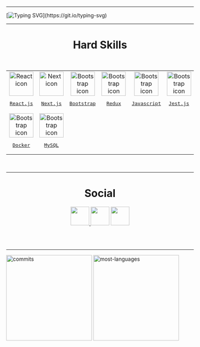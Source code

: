 <hr />

[![Typing SVG](https://readme-typing-svg.demolab.com?font=Itim&size=50&duration=3500&pause=1000&color=58FFB5&vCenter=true&random=false&width=500&height=60&lines=Ol%C3%A1%2C+voc%C3%AA!;Eu+sou+Joatan.)](https://git.io/typing-svg)

<hr />

<h1 align="center"> Hard Skills </h1>

<br/>

<table align="center">
  <tr>
    <td align="center">
      <a href="https://pt-br.reactjs.org/">
        <img src="https://techstack-generator.vercel.app/react-icon.svg" width="65px" alt="React icon"/><br />
        <pre>React.js</pre>
      </a>
    </td>
    <td align="center">
      <a href="https://nextjs.org/">
        <img src="https://skillicons.dev/icons?i=nextjs" width="65px" alt="Next icon"/><br />
        <pre>Next.js</pre>
      </a>
    </td>
    <td align="center">
      <a href="https://getbootstrap.com/">
        <img src="https://skillicons.dev/icons?i=bootstrap" width="65px" alt="Bootstrap icon"/><br />
        <pre>Bootstrap</pre>
      </a>
    </td>
    <td align="center">
      <a href="https://redux.js.org/">
        <img src="https://techstack-generator.vercel.app/redux-icon.svg" width="65px" alt="Bootstrap icon"/><br />
        <pre>Redux</pre>
      </a>
    </td>
    <td align="center">
      <a href="https://developer.mozilla.org/pt-BR/docs/Web/JavaScript">
        <img src="https://techstack-generator.vercel.app/js-icon.svg" width="65px" alt="Bootstrap icon"/><br />
        <pre>Javascript</pre>
      </a>
    </td>
    <td align="center">
      <a href="https://jestjs.io/pt-BR/">
        <img src="https://techstack-generator.vercel.app/jest-icon.svg" width="65px" alt="Bootstrap icon"/><br />
        <pre>Jest.js</pre>
      </a>
    </td>
    <td align="center">
      <a href="https://www.python.org/">
        <img src="https://techstack-generator.vercel.app/python-icon.svg" width="65px" alt="Bootstrap icon"/><br />
        <pre>Python</pre>
      </a>
    </td>
  </tr>
  <tr>
    <td align="center">
      <a href="https://www.docker.com/">
        <img src="https://techstack-generator.vercel.app/docker-icon.svg" width="65px" alt="Bootstrap icon"/><br />
        <pre>Docker</pre>
      </a>
    </td>
    <td align="center">
      <a href="https://www.mysql.com/">
        <img src="https://techstack-generator.vercel.app/mysql-icon.svg" width="65px" alt="Bootstrap icon"/><br />
        <pre>MySQL</pre>
      </a>
    </td>
  </tr>
</table>

<br/>

<hr/>

<h1 align="center"> Social </h1>
<p align="center" >
<a href="https://www.linkedin.com/in/joatan-feitosa/">
<img height="50px" src="https://img.shields.io/badge/-LinkedIn-000?style=for-the-badge&logo=linkedin&logoColor=58FFB5&color:58FFB5">
</a>
<a href="https://www.instagram.com/_joatancarlosf/">
<img height="50px"  src="https://img.shields.io/badge/-Instagram-000?style=for-the-badge&logo=instagram&logoColor=58FFB5&color:58FFB5"></a>
 <a href="mailto:joatanfeitosa.dev@gmail.com">
<img height="50px" src="https://img.shields.io/badge/-Email-000?style=for-the-badge&logo=microsoft-outlook&logoColor=58FFB5&color:58FFB5">
</a>
</p>
<br/><br/>
<hr/>

<div>
  <img height="230em"/ alt="commits" src="https://github-readme-stats.vercel.app/api?username=Joatancarlos&show_icons=true&theme=tokyonight">
  <img height="230em"/ alt="most-languages" src="https://github-readme-stats.vercel.app/api/top-langs/?username=Joatancarlos&langs_count=4&theme=tokyonight">
</div>
